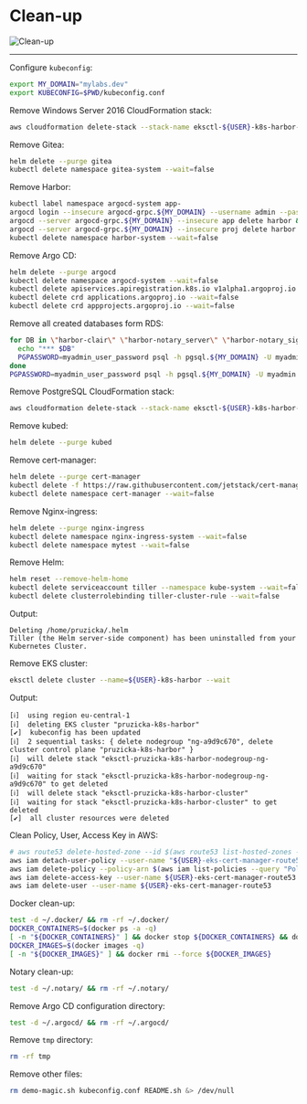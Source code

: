 # Clean-up

![Clean-up](https://raw.githubusercontent.com/aws-samples/eks-workshop/65b766c494a5b4f5420b2912d8373c4957163541/static/images/cleanup.svg?sanitize=true
"Clean-up")

-----

Configure `kubeconfig`:

```bash
export MY_DOMAIN="mylabs.dev"
export KUBECONFIG=$PWD/kubeconfig.conf
```

Remove Windows Server 2016 CloudFormation stack:

```bash
aws cloudformation delete-stack --stack-name eksctl-${USER}-k8s-harbor-cluster-windows-server-2016
```

Remove Gitea:

```bash
helm delete --purge gitea
kubectl delete namespace gitea-system --wait=false
```

Remove Harbor:

```bash
kubectl label namespace argocd-system app-
argocd login --insecure argocd-grpc.${MY_DOMAIN} --username admin --password admin
argocd --server argocd-grpc.${MY_DOMAIN} --insecure app delete harbor && sleep 100
argocd --server argocd-grpc.${MY_DOMAIN} --insecure proj delete harbor
kubectl delete namespace harbor-system --wait=false
```

Remove Argo CD:

```bash
helm delete --purge argocd
kubectl delete namespace argocd-system --wait=false
kubectl delete apiservices.apiregistration.k8s.io v1alpha1.argoproj.io --wait=false
kubectl delete crd applications.argoproj.io --wait=false
kubectl delete crd appprojects.argoproj.io --wait=false
```

Remove all created databases form RDS:

```bash
for DB in \"harbor-clair\" \"harbor-notary_server\" \"harbor-notary_signer\" \"harbor-registry\"; do
  echo "*** $DB"
  PGPASSWORD=myadmin_user_password psql -h pgsql.${MY_DOMAIN} -U myadmin postgres --command="DROP DATABASE IF EXISTS $DB"
done
PGPASSWORD=myadmin_user_password psql -h pgsql.${MY_DOMAIN} -U myadmin postgres --command="DROP USER IF EXISTS harbor_user"
```

Remove PostgreSQL CloudFormation stack:

```bash
aws cloudformation delete-stack --stack-name eksctl-${USER}-k8s-harbor-cluster-pgsql
```

Remove kubed:

```bash
helm delete --purge kubed
```

Remove cert-manager:

```bash
helm delete --purge cert-manager
kubectl delete -f https://raw.githubusercontent.com/jetstack/cert-manager/release-0.8/deploy/manifests/00-crds.yaml --wait=false
kubectl delete namespace cert-manager --wait=false
```

Remove Nginx-ingress:

```bash
helm delete --purge nginx-ingress
kubectl delete namespace nginx-ingress-system --wait=false
kubectl delete namespace mytest --wait=false
```

Remove Helm:

```bash
helm reset --remove-helm-home
kubectl delete serviceaccount tiller --namespace kube-system --wait=false
kubectl delete clusterrolebinding tiller-cluster-rule --wait=false
```

Output:

```text
Deleting /home/pruzicka/.helm
Tiller (the Helm server-side component) has been uninstalled from your Kubernetes Cluster.
```

Remove EKS cluster:

```bash
eksctl delete cluster --name=${USER}-k8s-harbor --wait
```

Output:

```text
[ℹ]  using region eu-central-1
[ℹ]  deleting EKS cluster "pruzicka-k8s-harbor"
[✔]  kubeconfig has been updated
[ℹ]  2 sequential tasks: { delete nodegroup "ng-a9d9c670", delete cluster control plane "pruzicka-k8s-harbor" }
[ℹ]  will delete stack "eksctl-pruzicka-k8s-harbor-nodegroup-ng-a9d9c670"
[ℹ]  waiting for stack "eksctl-pruzicka-k8s-harbor-nodegroup-ng-a9d9c670" to get deleted
[ℹ]  will delete stack "eksctl-pruzicka-k8s-harbor-cluster"
[ℹ]  waiting for stack "eksctl-pruzicka-k8s-harbor-cluster" to get deleted
[✔]  all cluster resources were deleted
```

Clean Policy, User, Access Key in AWS:

```bash
# aws route53 delete-hosted-zone --id $(aws route53 list-hosted-zones --query "HostedZones[?Name==\`${MY_DOMAIN}.\`].Id" --output text)
aws iam detach-user-policy --user-name "${USER}-eks-cert-manager-route53" --policy-arn $(aws iam list-policies --query "Policies[?PolicyName==\`${USER}-AmazonRoute53Domains-cert-manager\`].{ARN:Arn}" --output text)
aws iam delete-policy --policy-arn $(aws iam list-policies --query "Policies[?PolicyName==\`${USER}-AmazonRoute53Domains-cert-manager\`].{ARN:Arn}" --output text)
aws iam delete-access-key --user-name ${USER}-eks-cert-manager-route53 --access-key-id $(aws iam list-access-keys --user-name ${USER}-eks-cert-manager-route53 --query "AccessKeyMetadata[].AccessKeyId" --output text)
aws iam delete-user --user-name ${USER}-eks-cert-manager-route53
```

Docker clean-up:

```bash
test -d ~/.docker/ && rm -rf ~/.docker/
DOCKER_CONTAINERS=$(docker ps -a -q)
[ -n "${DOCKER_CONTAINERS}" ] && docker stop ${DOCKER_CONTAINERS} && docker rm ${DOCKER_CONTAINERS}
DOCKER_IMAGES=$(docker images -q)
[ -n "${DOCKER_IMAGES}" ] && docker rmi --force ${DOCKER_IMAGES}
```

Notary clean-up:

```bash
test -d ~/.notary/ && rm -rf ~/.notary/
```

Remove Argo CD configuration directory:

```bash
test -d ~/.argocd/ && rm -rf ~/.argocd/
```

Remove `tmp` directory:

```bash
rm -rf tmp
```

Remove other files:

```bash
rm demo-magic.sh kubeconfig.conf README.sh &> /dev/null
```
